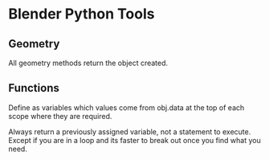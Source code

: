 # Blender Python Tools

## Geometry

All geometry methods return the object created.

## Functions

Define as variables which values come from obj.data at the top of each scope
where they are required.

Always return a previously assigned variable, not a statement to execute.
Except if you are in a loop and its faster to break out once you find what
you need.
